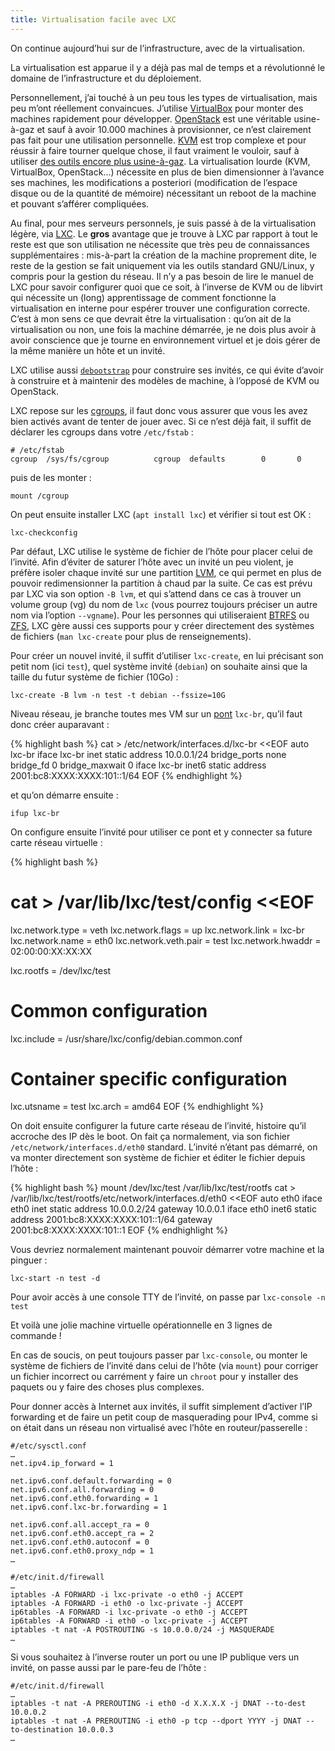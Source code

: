 ```yaml
---
title: Virtualisation facile avec LXC
---
```


On continue aujourd’hui sur de l’infrastructure, avec de la virtualisation.

La virtualisation est apparue il y a déjà pas mal de temps et a révolutionné le domaine de l’infrastructure et du déploiement.

Personnellement, j’ai touché à un peu tous les types de virtualisation, mais peu m’ont réellement convaincues.
J’utilise [VirtualBox](https://www.virtualbox.org/) pour monter des machines rapidement pour développer.
[OpenStack](https://www.openstack.org/) est une véritable usine-à-gaz et sauf à avoir 10.000 machines à provisionner, ce n’est clairement pas fait pour une utilisation personnelle.
[KVM](http://www.linux-kvm.org) est trop complexe et pour réussir à faire tourner quelque chose, il faut vraiment le vouloir, sauf à utiliser [des outils encore plus usine-à-gaz](http://libvirt.org/).
La virtualisation lourde (KVM, VirtualBox, OpenStack…) nécessite en plus de bien dimensionner à l’avance ses machines, les modifications a posteriori (modification de l’espace disque ou de la quantité de mémoire) nécessitant un reboot de la machine et pouvant s’afférer compliquées.

Au final, pour mes serveurs personnels, je suis passé à de la virtualisation légère, via [LXC](https://linuxcontainers.org/).
Le **gros** avantage que je trouve à LXC par rapport à tout le reste est que son utilisation ne nécessite que très peu de connaissances supplémentaires : mis-à-part la création de la machine proprement dite, le reste de la gestion se fait uniquement via les outils standard GNU/Linux, y compris pour la gestion du réseau.
Il n’y a pas besoin de lire le manuel de LXC pour savoir configurer quoi que ce soit, à l’inverse de KVM ou de libvirt qui nécessite un (long) apprentissage de comment fonctionne la virtualisation en interne pour espérer trouver une
configuration correcte.
C’est à mon sens ce que devrait être la virtualisation : qu’on ait de la virtualisation ou non, une fois la machine démarrée, je ne dois plus avoir à avoir conscience que je tourne en environnement virtuel et je dois gérer de la même manière un hôte et un invité.

LXC utilise aussi [`debootstrap`](https://wiki.debian.org/fr/Debootstrap) pour construire ses invités, ce qui évite d’avoir à construire et à maintenir des modèles de machine, à l’opposé de KVM ou OpenStack.

LXC repose sur les [cgroups](https://www.kernel.org/doc/Documentation/cgroups/cgroups.txt), il faut donc vous assurer que vous les avez bien activés avant de tenter de jouer avec.
Si ce n’est déjà fait, il suffit de déclarer les cgroups dans votre `/etc/fstab` :

	# /etc/fstab
	cgroup  /sys/fs/cgroup          cgroup  defaults        0       0

puis de les monter :

	mount /cgroup

On peut ensuite installer LXC (`apt install lxc`) et vérifier si tout est OK :

	lxc-checkconfig

Par défaut, LXC utilise le système de fichier de l’hôte pour placer celui de l’invité.
Afin d’éviter de saturer l’hôte avec un invité un peu violent, je préfère isoler chaque invité sur une partition [LVM](https://fr.wikipedia.org/wiki/Gestion_par_volumes_logiques), ce qui permet en plus de pouvoir redimensionner la partition à chaud par la suite.
Ce cas est prévu par LXC via son option `-B lvm`, et qui s’attend dans ce cas à trouver un volume group (vg) du nom de `lxc` (vous pourrez toujours préciser un autre nom via l’option `--vgname`).
Pour les personnes qui utiliseraient [BTRFS](https://fr.wikipedia.org/wiki/Btrfs) ou [ZFS](https://fr.wikipedia.org/wiki/ZFS), LXC gère aussi ces supports pour y créer directement des systèmes de fichiers (`man lxc-create` pour plus de renseignements).

Pour créer un nouvel invité, il suffit d’utiliser `lxc-create`, en lui précisant son petit nom (ici `test`), quel système invité (`debian`) on souhaite ainsi que la taille du futur système de fichier (10Go) :

	lxc-create -B lvm -n test -t debian --fssize=10G

Niveau réseau, je branche toutes mes VM sur un [pont](https://fr.wikipedia.org/wiki/Pont_(informatique)) `lxc-br`, qu’il faut donc créer auparavant :

{% highlight bash %}
cat > /etc/network/interfaces.d/lxc-br <<EOF
auto lxc-br
iface lxc-br inet static
	address 10.0.0.1/24
	bridge_ports none
	bridge_fd 0
	bridge_maxwait 0
iface lxc-br inet6 static
	address 2001:bc8:XXXX:XXXX:101::1/64
EOF
{% endhighlight %}

et qu’on démarre ensuite :

	ifup lxc-br

On configure ensuite l’invité pour utiliser ce pont et y connecter sa future carte réseau virtuelle :

{% highlight bash %}
# cat > /var/lib/lxc/test/config <<EOF
lxc.network.type = veth
lxc.network.flags = up
lxc.network.link = lxc-br
lxc.network.name = eth0
lxc.network.veth.pair = test
lxc.network.hwaddr = 02:00:00:XX:XX:XX

lxc.rootfs = /dev/lxc/test

# Common configuration
lxc.include = /usr/share/lxc/config/debian.common.conf

# Container specific configuration
lxc.utsname = test
lxc.arch = amd64
EOF
{% endhighlight %}

On doit ensuite configurer la future carte réseau de l’invité, histoire qu’il accroche des IP dès le boot.
On fait ça normalement, via son fichier `/etc/network/interfaces.d/eth0` standard.
L’invité n’étant pas démarré, on va monter directement son système de fichier et éditer le fichier depuis l’hôte :

{% highlight bash %}
mount /dev/lxc/test /var/lib/lxc/test/rootfs
cat > /var/lib/lxc/test/rootfs/etc/network/interfaces.d/eth0 <<EOF
auto eth0
iface eth0 inet static
	address 10.0.0.2/24
	gateway 10.0.0.1
iface eth0 inet6 static
	address 2001:bc8:XXXX:XXXX:101::1/64
	gateway 2001:bc8:XXXX:XXXX:101::1
EOF
{% endhighlight %}

Vous devriez normalement maintenant pouvoir démarrer votre machine et la pinguer :

	lxc-start -n test -d

Pour avoir accès à une console TTY de l’invité, on passe par `lxc-console -n test`

Et voilà une jolie machine virtuelle opérationnelle en 3 lignes de commande !

En cas de soucis, on peut toujours passer par `lxc-console`, ou monter le système de fichiers de l’invité dans celui de l’hôte (via `mount`) pour corriger un fichier incorrect ou carrément y faire un `chroot` pour y installer des paquets ou y faire des choses plus complexes.

Pour donner accès à Internet aux invités, il suffit simplement d’activer l’IP forwarding et de faire un petit coup de masquerading pour IPv4, comme si on était dans un réseau non virtualisé avec l’hôte en routeur/passerelle :

	#/etc/sysctl.conf
	…
	net.ipv4.ip_forward = 1
	
	net.ipv6.conf.default.forwarding = 0
	net.ipv6.conf.all.forwarding = 0
	net.ipv6.conf.eth0.forwarding = 1
	net.ipv6.conf.lxc-br.forwarding = 1
	
	net.ipv6.conf.all.accept_ra = 0
	net.ipv6.conf.eth0.accept_ra = 2
	net.ipv6.conf.eth0.autoconf = 0
	net.ipv6.conf.eth0.proxy_ndp = 1
	…
	
	#/etc/init.d/firewall
	…
	iptables -A FORWARD -i lxc-private -o eth0 -j ACCEPT
	iptables -A FORWARD -i eth0 -o lxc-private -j ACCEPT
	ip6tables -A FORWARD -i lxc-private -o eth0 -j ACCEPT
	ip6tables -A FORWARD -i eth0 -o lxc-private -j ACCEPT
	iptables -t nat -A POSTROUTING -s 10.0.0.0/24 -j MASQUERADE
	…

Si vous souhaitez à l’inverse router un port ou une IP publique vers un invité, on passe aussi par le pare-feu de l’hôte :

	#/etc/init.d/firewall
	…
	iptables -t nat -A PREROUTING -i eth0 -d X.X.X.X -j DNAT --to-dest 10.0.0.2
	iptables -t nat -A PREROUTING -i eth0 -p tcp --dport YYYY -j DNAT --to-destination 10.0.0.3
	…
